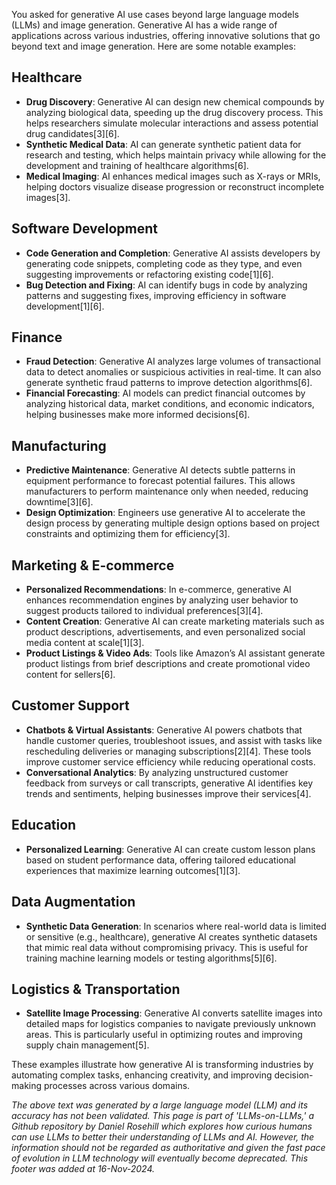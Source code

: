 You asked for generative AI use cases beyond large language models (LLMs) and image generation. Generative AI has a wide range of applications across various industries, offering innovative solutions that go beyond text and image generation. Here are some notable examples:

## Healthcare

- **Drug Discovery**: Generative AI can design new chemical compounds by analyzing biological data, speeding up the drug discovery process. This helps researchers simulate molecular interactions and assess potential drug candidates\[3]\[6].
- **Synthetic Medical Data**: AI can generate synthetic patient data for research and testing, which helps maintain privacy while allowing for the development and training of healthcare algorithms\[6].
- **Medical Imaging**: AI enhances medical images such as X-rays or MRIs, helping doctors visualize disease progression or reconstruct incomplete images\[3].

## Software Development

- **Code Generation and Completion**: Generative AI assists developers by generating code snippets, completing code as they type, and even suggesting improvements or refactoring existing code\[1]\[6].
- **Bug Detection and Fixing**: AI can identify bugs in code by analyzing patterns and suggesting fixes, improving efficiency in software development\[1]\[6].

## Finance

- **Fraud Detection**: Generative AI analyzes large volumes of transactional data to detect anomalies or suspicious activities in real-time. It can also generate synthetic fraud patterns to improve detection algorithms\[6].
- **Financial Forecasting**: AI models can predict financial outcomes by analyzing historical data, market conditions, and economic indicators, helping businesses make more informed decisions\[6].

## Manufacturing

- **Predictive Maintenance**: Generative AI detects subtle patterns in equipment performance to forecast potential failures. This allows manufacturers to perform maintenance only when needed, reducing downtime\[3]\[6].
- **Design Optimization**: Engineers use generative AI to accelerate the design process by generating multiple design options based on project constraints and optimizing them for efficiency\[3].

## Marketing & E-commerce

- **Personalized Recommendations**: In e-commerce, generative AI enhances recommendation engines by analyzing user behavior to suggest products tailored to individual preferences\[3]\[4].
- **Content Creation**: Generative AI can create marketing materials such as product descriptions, advertisements, and even personalized social media content at scale\[1]\[3].
- **Product Listings & Video Ads**: Tools like Amazon’s AI assistant generate product listings from brief descriptions and create promotional video content for sellers\[6].

## Customer Support

- **Chatbots & Virtual Assistants**: Generative AI powers chatbots that handle customer queries, troubleshoot issues, and assist with tasks like rescheduling deliveries or managing subscriptions\[2]\[4]. These tools improve customer service efficiency while reducing operational costs.
- **Conversational Analytics**: By analyzing unstructured customer feedback from surveys or call transcripts, generative AI identifies key trends and sentiments, helping businesses improve their services\[4].

## Education

- **Personalized Learning**: Generative AI can create custom lesson plans based on student performance data, offering tailored educational experiences that maximize learning outcomes\[1]\[3].

## Data Augmentation

- **Synthetic Data Generation**: In scenarios where real-world data is limited or sensitive (e.g., healthcare), generative AI creates synthetic datasets that mimic real data without compromising privacy. This is useful for training machine learning models or testing algorithms\[5]\[6].

## Logistics & Transportation

- **Satellite Image Processing**: Generative AI converts satellite images into detailed maps for logistics companies to navigate previously unknown areas. This is particularly useful in optimizing routes and improving supply chain management\[5].

These examples illustrate how generative AI is transforming industries by automating complex tasks, enhancing creativity, and improving decision-making processes across various domains.

&#x20;

*The above text was generated by a large language model (LLM) and its accuracy has not been validated. This page is part of 'LLMs-on-LLMs,' a Github repository by Daniel Rosehill which explores how curious humans can use LLMs to better their understanding of LLMs and AI. However, the information should not be regarded as authoritative and given the fast pace of evolution in LLM technology will eventually become deprecated. This footer was added at 16-Nov-2024.*


